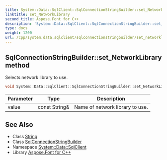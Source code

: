 ```yaml
---
title: System::Data::SqlClient::SqlConnectionStringBuilder::set_NetworkLibrary method
linktitle: set_NetworkLibrary
second_title: Aspose.Font for C++
description: 'System::Data::SqlClient::SqlConnectionStringBuilder::set_NetworkLibrary method. Selects network library to use in C++.'
type: docs
weight: 1200
url: /cpp/system.data.sqlclient/sqlconnectionstringbuilder/set_networklibrary/
---
```

## SqlConnectionStringBuilder::set_NetworkLibrary method


Selects network library to use.

```cpp
void System::Data::SqlClient::SqlConnectionStringBuilder::set_NetworkLibrary(const String &value)
```


| Parameter | Type | Description |
| --- | --- | --- |
| value | const String\& | Name of network library to use. |

## See Also

* Class [String](../../../system/string/)
* Class [SqlConnectionStringBuilder](../)
* Namespace [System::Data::SqlClient](../../)
* Library [Aspose.Font for C++](../../../)
